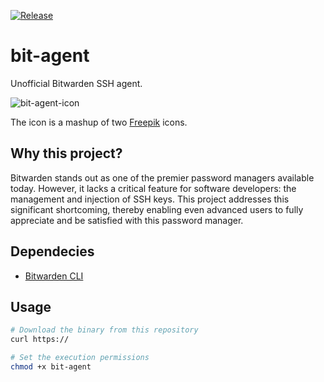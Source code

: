 [![Release](https://github.com/zeroSal/bit-agent/actions/workflows/go.yml/badge.svg)](https://github.com/zeroSal/bit-agent/actions/workflows/go.yml)
# bit-agent
Unofficial Bitwarden SSH agent.

![bit-agent-icon](https://github.com/zeroSal/bit-agent/assets/38191926/a6baaad0-61be-4305-b55b-d78935edb00e)


The icon is a mashup of two [Freepik](https://www.flaticon.com/free-icons/partnership) icons.

## Why this project?
Bitwarden stands out as one of the premier password managers available today. However, it lacks a critical feature for software developers: the management and injection of SSH keys. This project addresses this significant shortcoming, thereby enabling even advanced users to fully appreciate and be satisfied with this password manager.

## Dependecies
 - [Bitwarden CLI](https://bitwarden.com/help/cli/)

## Usage
```bash
# Download the binary from this repository
curl https://

# Set the execution permissions
chmod +x bit-agent
```
